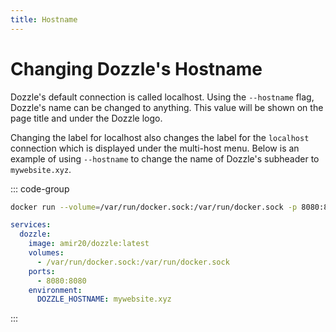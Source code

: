 ```yaml
---
title: Hostname
---
```


# Changing Dozzle's Hostname

Dozzle's default connection is called localhost. Using the `--hostname` flag, Dozzle's name can be changed to anything. This value will be shown on the page title and under the Dozzle logo.

Changing the label for localhost also changes the label for the `localhost` connection which is displayed under the multi-host menu. Below is an example of using `--hostname` to change the name of Dozzle's subheader to `mywebsite.xyz`.

::: code-group

```sh
docker run --volume=/var/run/docker.sock:/var/run/docker.sock -p 8080:8080 amir20/dozzle --hostname mywebsite.xyz
```

```yaml [docker-compose.yml]
services:
  dozzle:
    image: amir20/dozzle:latest
    volumes:
      - /var/run/docker.sock:/var/run/docker.sock
    ports:
      - 8080:8080
    environment:
      DOZZLE_HOSTNAME: mywebsite.xyz
```

:::
